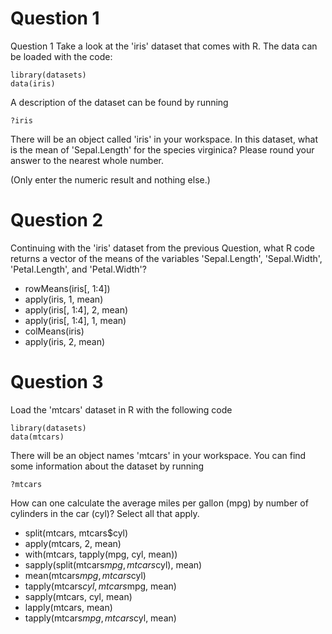 # Question 1
Question 1
Take a look at the 'iris' dataset that comes with R. The data can be loaded with the code:

```
library(datasets)
data(iris)
```
A description of the dataset can be found by running
```
?iris
```

There will be an object called 'iris' in your workspace. In this dataset, what is the mean of 'Sepal.Length' for the species virginica? Please round your answer to the nearest whole number.

(Only enter the numeric result and nothing else.)

# Question 2
Continuing with the 'iris' dataset from the previous Question, what R code returns a vector of the means of the variables 'Sepal.Length', 'Sepal.Width', 'Petal.Length', and 'Petal.Width'?

* rowMeans(iris[, 1:4])
* apply(iris, 1, mean)
* apply(iris[, 1:4], 2, mean)
* apply(iris[, 1:4], 1, mean)
* colMeans(iris)
* apply(iris, 2, mean)

# Question 3
Load the 'mtcars' dataset in R with the following code

```
library(datasets)
data(mtcars)
```

There will be an object names 'mtcars' in your workspace. You can find some information about the dataset by running

```
?mtcars
```

How can one calculate the average miles per gallon (mpg) by number of cylinders in the car (cyl)? Select all that apply.

* split(mtcars, mtcars$cyl)
* apply(mtcars, 2, mean)
* with(mtcars, tapply(mpg, cyl, mean))
* sapply(split(mtcars$mpg, mtcars$cyl), mean)
* mean(mtcars$mpg, mtcars$cyl)
* tapply(mtcars$cyl, mtcars$mpg, mean)
* sapply(mtcars, cyl, mean)
* lapply(mtcars, mean)
* tapply(mtcars$mpg, mtcars$cyl, mean)
